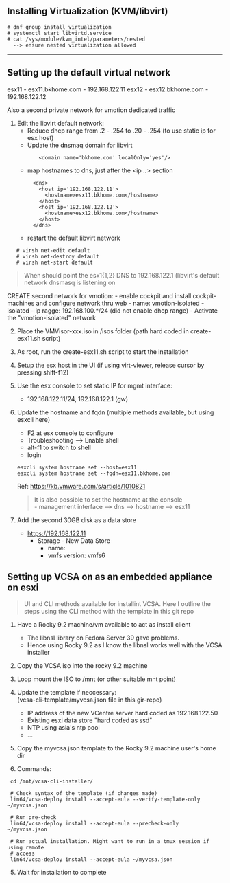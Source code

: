 
## Installing Virtualization (KVM/libvirt)

```
# dnf group install virtualization
# systemctl start libvirtd.service
# cat /sys/module/kvm_intel/parameters/nested
  --> ensure nested virtualization allowed
```
---

## Setting up the default virtual network

esx11 - esx11.bkhome.com - 192.168.122.11
esx12 - esx12.bkhome.com - 192.168.122.12

Also a second private network for vmotion dedicated traffic

1. Edit the libvirt default network:
   -  Reduce dhcp range from .2 - .254  to .20 - .254
      (to use static ip for esx host)
   - Update the dnsmaq domain for libvirt
   ```
          <domain name='bkhome.com' localOnly='yes'/>
   ```
   - map hostnames to dns, just after the <ip ..> section
   ```
        <dns>
          <host ip='192.168.122.11'>
            <hostname>esx11.bkhome.com</hostname>
          </host>
          <host ip='192.168.122.12'>
            <hostname>esx12.bkhome.com</hostname>
          </host>
        </dns>
   ```
   - restart the default libvirt network

```
   # virsh net-edit default
   # virsh net-destroy default
   # virsh net-start default
```

  > When should point the esx1{1,2} DNS to 192.168.122.1 (libvirt's default network
    dnsmasq is listening on

  CREATE second network for vmotion:
    - enable cockpit and install cockpit-machines and configure network thru web
        - name: vmotion-isolated
        - isolated
        - ip ragge: 192.168.100.*/24 (did not enable dhcp range)
    - Activate the "vmotion-isolated" network

2. Place the VMVisor-xxx.iso in /isos folder 
   (path hard coded in  create-esx11.sh script)

3. As root, run the create-esx11.sh script to start the installation


4. Setup the esx host in the UI (if using virt-viewer, release cursor by
   pressing shift-f12)

5. Use the esx console to set static IP for mgmt interface:  
   - 192.168.122.11/24, 192.168.122.1 (gw)

6. Update the hostname and fqdn 
   (multiple methods available, but using esxcli here)
   - F2 at esx console to configure
   - Troubleshooting --> Enable shell
   - alt-f1 to switch to shell
   - login
   
   ```
   esxcli system hostname set --host=esx11
   esxcli system hostname set --fqdn=esx11.bkhome.com
   ```

   Ref: https://kb.vmware.com/s/article/1010821

   > It is also possible to set the hostname at the console   
       - management interface --> dns --> hostname --> esx11


7. Add the second 30GB disk as a data store
   - https://192.168.122.11
     - Storage - New Data Store
        - name: <name>
        - vmfs version: vmfs6

## Setting up VCSA on as an embedded appliance on esxi

> UI and CLI methods available for installint VCSA. Here
  I outline the steps using the CLI method with the template
  in this git repo

1. Have a Rocky 9.2 machine/vm available to act as install client
   - The libnsl library on Fedora Server 39 gave problems. 
   - Hence using Rocky 9.2 as I know the libnsl works well with the
     VCSA installer

2. Copy the VCSA iso into the rocky 9.2 machine
3. Loop mount the ISO to /mnt (or other suitable mnt point)
4. Update the template if neccessary:   
   (vcsa-cli-template/myvcsa.json file in this gir-repo)
    - IP address of the new VCentre server hard coded as 192.168.122.50
    - Existing esxi data store "hard coded as ssd"
    - NTP using asia's ntp pool
    - ...
5. Copy the myvcsa.json template to the Rocky 9.2 machine user's home dir

4. Commands:

```
 cd /mnt/vcsa-cli-installer/

 # Check syntax of the template (if changes made)
 lin64/vcsa-deploy install --accept-eula --verify-template-only  ~/myvcsa.json

 # Run pre-check
 lin64/vcsa-deploy install --accept-eula --precheck-only  ~/myvcsa.json

 # Run actual installation. Might want to run in a tmux session if using remote 
 # access
 lin64/vcsa-deploy install --accept-eula ~/myvcsa.json
```
5. Wait for installation to complete

